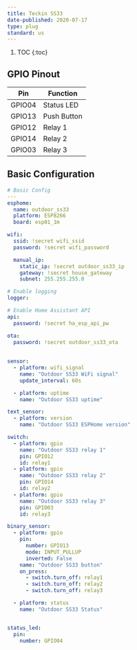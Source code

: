 ```yaml
---
title: Teckin SS33
date-published: 2020-07-17
type: plug
standard: us
---
```


1. TOC
{:toc}

## GPIO Pinout

| Pin     | Function                           |
|---------|------------------------------------|
| GPIO04  | Status LED                         |
| GPIO13  | Push Button                        |
| GPIO12  | Relay 1                            |
| GPIO14  | Relay 2                            |
| GPIO03  | Relay 3                            |

## Basic Configuration

```yaml
# Basic Config
---
esphome:
  name: outdoor_ss33
  platform: ESP8266
  board: esp01_1m

wifi:
  ssid: !secret wifi_ssid
  password: !secret wifi_password

  manual_ip:
    static_ip: !secret outdoor_ss33_ip
    gateway: !secret house_gateway
    subnet: 255.255.255.0

# Enable logging
logger:

# Enable Home Assistant API
api:
  password: !secret ha_esp_api_pw

ota:
  password: !secret outdoor_ss33_ota
  
  
sensor:
  - platform: wifi_signal
    name: "Outdoor SS33 WiFi signal"
    update_interval: 60s

  - platform: uptime
    name: "Outdoor SS33 uptime"

text_sensor:
  - platform: version
    name: "Outdoor SS33 ESPHome version"  

switch:
  - platform: gpio
    name: "Outdoor SS33 relay 1"
    pin: GPIO12
    id: relay1
  - platform: gpio
    name: "Outdoor SS33 relay 2"
    pin: GPIO14
    id: relay2
  - platform: gpio
    name: "Outdoor SS33 relay 3"
    pin: GPIO03
    id: relay3

binary_sensor:
  - platform: gpio
    pin:
      number: GPIO13
      mode: INPUT_PULLUP
      inverted: False
    name: "Outdoor SS33 button"
    on_press:
      - switch.turn_off: relay1
      - switch.turn_off: relay2
      - switch.turn_off: relay3

  - platform: status
    name: "Outdoor SS33 Status"


status_led:
  pin:
    number: GPIO04
```
